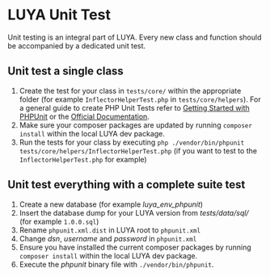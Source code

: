 # LUYA Unit Test

Unit testing is an integral part of LUYA. Every new class and function should be accompanied by a dedicated unit test.

## Unit test a single class

1. Create the test for your class in `tests/core/` within the appropriate folder (for example `InflectorHelperTest.php` in `tests/core/helpers`).
For a general guide to create PHP Unit Tests refer to [Getting Started with PHPUnit](https://phpunit.de/getting-started.html) or the [Official Documentation](https://phpunit.de/manual/current/en/index.html).
2. Make sure your composer packages are updated by running `composer install` within the local LUYA dev package.
3. Run the tests for your class by executing `php ./vendor/bin/phpunit tests/core/helpers/InflectorHelperTest.php` (if you want to test to the `InflectorHelperTest.php` for example)

## Unit test everything with a complete suite test

1. Create a new database (for example *luya_env_phpunit*)
2. Insert the database dump for your LUYA version from *tests/data/sql/* (for example `1.0.0.sql`)
3. Rename `phpunit.xml.dist` in LUYA root to `phpunit.xml`
4. Change *dsn*, *username* and *password* in `phpunit.xml`
5. Ensure you have installed the current composer packages by running `composer install` within the local LUYA dev package.
6. Execute the *phpunit* binary file with `./vendor/bin/phpunit`.